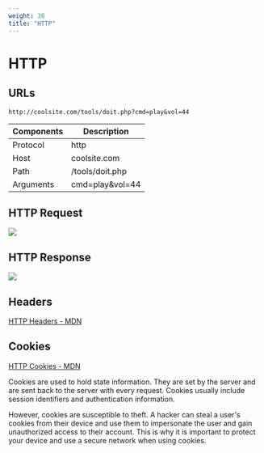 ```yaml
---
weight: 30
title: "HTTP"
---
```


# HTTP

## URLs

`http://coolsite.com/tools/doit.php?cmd=play&vol=44`

| Components | Description     |
| ---------- | --------------- |
| Protocol   | http            |
| Host       | coolsite.com    |
| Path       | /tools/doit.php |
| Arguments  | cmd=play&vol=44 |

## HTTP Request

![](/images/20230119142359.png)

## HTTP Response

![](/images/20230119144325.png)

## Headers

[HTTP Headers - MDN](https://developer.mozilla.org/en-US/docs/Web/HTTP/Headers)

## Cookies

[HTTP Cookies - MDN](https://developer.mozilla.org/en-US/docs/Web/HTTP/Cookies)

Cookies are used to hold state information. They are set by the server and are sent back to the server with every request. Cookies usually include session identifiers and authentication information.

However, cookies are susceptible to theft. A hacker can steal a user's cookies from their device and use them to impersonate the user and gain unauthorized access to their account. This is why it is important to protect your device and use a secure network when using cookies.
